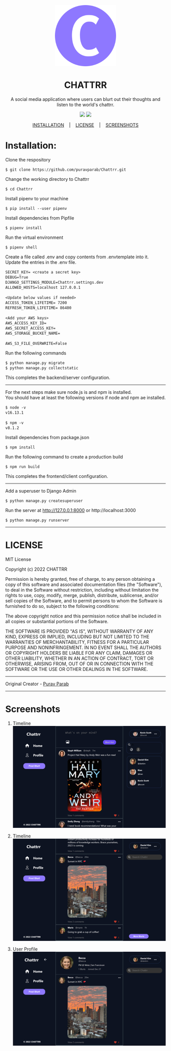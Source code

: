 <p align="center">
	<img src="https://github.com/puravparab/Chattrr/blob/master/public/static/android-chrome-192x192.png?raw=true"/>
</p>

<p align="center">
	<h1 align="center">
		CHATTRR
	</h1>
	<p align="center">
		A social media application where users can blurt out their thoughts and listen to the world's chattrr.
	</p
</p>

<p align="center">
	<a target="_blank" href="https://www.python.org/downloads/" title="Python version"><img src="https://img.shields.io/badge/python-%3E=_3.10-green.svg"></a>
	<a target="_blank" href="LICENSE" title="License: MIT"><img src="https://img.shields.io/badge/License-MIT-blue.svg"></a>
</p>

<p align="center">
	<a href="#Installation">INSTALLATION</a>
	&nbsp;&nbsp;&nbsp;|&nbsp;&nbsp;&nbsp;
	<a href="#License">LICENSE</a>
	&nbsp;&nbsp;&nbsp;|&nbsp;&nbsp;&nbsp;
	<a href="#Screenshots">SCREENSHOTS</a>
</p>

# Installation:

Clone the respository
```
$ git clone https://github.com/puravparab/Chattrr.git
```
Change the working directory to Chattrr
```
$ cd Chattrr
```
Install pipenv to your machine
```
$ pip install --user pipenv
```
Install dependencies from Pipfile
```
$ pipenv install
```
Run the virtual environment
```
$ pipenv shell
```
Create  a file called .env and copy contents from .envtemplate into it.
<br>
Update the entries in the .env file.
```
SECRET_KEY= <create a secret key>
DEBUG=True
DJANGO_SETTINGS_MODULE=Chattrr.settings.dev
ALLOWED_HOSTS=localhost 127.0.0.1

<Update below values if needed>
ACCESS_TOKEN_LIFETIME= 7200
REFRESH_TOKEN_LIFETIME= 86400

<Add your AWS keys>
AWS_ACCESS_KEY_ID=
AWS_SECRET_ACCESS_KEY=
AWS_STORAGE_BUCKET_NAME=

AWS_S3_FILE_OVERWRITE=False
```
Run the following commands
```
$ python manage.py migrate
$ python manage.py collectstatic
```
This completes the backend/server configuration.

---

For the next steps make sure node.js is and npm is installed.
<br>
You should have at least the following versions if node and npm ae installed.
```
$ node -v
v16.13.1

$ npm -v
v8.1.2
```
Install dependencies from package.json
```
$ npm install
```
Run the following command to create a production build
```
$ npm run build
```
This completes the frontend/client configuration.

---

Add a superuser to Django Admin
```
$ python manage.py createsuperuser
```
Run the server at http://127.0.0.1:8000 or http://localhost:3000
```
$ python manage.py runserver
```

---

# LICENSE

MIT License

Copyright (c) 2022 CHATTRR

Permission is hereby granted, free of charge, to any person obtaining a copy
of this software and associated documentation files (the "Software"), to deal
in the Software without restriction, including without limitation the rights
to use, copy, modify, merge, publish, distribute, sublicense, and/or sell
copies of the Software, and to permit persons to whom the Software is
furnished to do so, subject to the following conditions:

The above copyright notice and this permission notice shall be included in all
copies or substantial portions of the Software.

THE SOFTWARE IS PROVIDED "AS IS", WITHOUT WARRANTY OF ANY KIND, EXPRESS OR
IMPLIED, INCLUDING BUT NOT LIMITED TO THE WARRANTIES OF MERCHANTABILITY,
FITNESS FOR A PARTICULAR PURPOSE AND NONINFRINGEMENT. IN NO EVENT SHALL THE
AUTHORS OR COPYRIGHT HOLDERS BE LIABLE FOR ANY CLAIM, DAMAGES OR OTHER
LIABILITY, WHETHER IN AN ACTION OF CONTRACT, TORT OR OTHERWISE, ARISING FROM,
OUT OF OR IN CONNECTION WITH THE SOFTWARE OR THE USE OR OTHER DEALINGS IN THE
SOFTWARE.

---

Original Creator - [Purav Parab](https://github.com/puravparab)

---

# Screenshots

1. Timeline
![chattrr-1](https://github.com/puravparab/Chattrr/blob/b2e34640fafb073ecae1ca3ef1fcc33fbc658deb/src/assets/images/chattrr1.png)

2. Timeline
![chattrr-2](https://github.com/puravparab/Chattrr/blob/b2e34640fafb073ecae1ca3ef1fcc33fbc658deb/src/assets/images/chattrr2.png)

3. User Profile
![chattrr-3](https://github.com/puravparab/Chattrr/blob/b2e34640fafb073ecae1ca3ef1fcc33fbc658deb/src/assets/images/chattrr3.png)